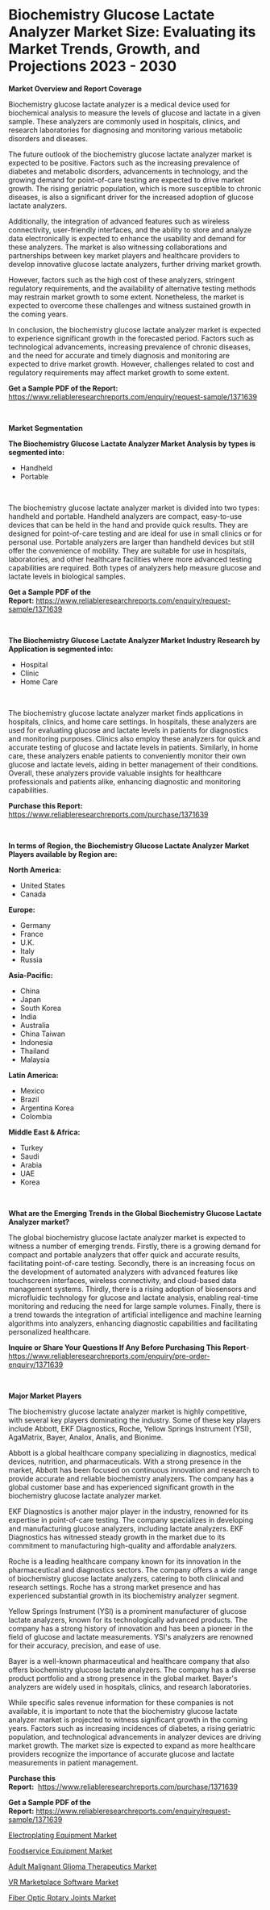 <p><h1>Biochemistry Glucose Lactate Analyzer Market Size: Evaluating its Market Trends, Growth, and Projections 2023 - 2030</h1></p><p><strong>Market Overview and Report Coverage</strong></p>
<p><p>Biochemistry glucose lactate analyzer is a medical device used for biochemical analysis to measure the levels of glucose and lactate in a given sample. These analyzers are commonly used in hospitals, clinics, and research laboratories for diagnosing and monitoring various metabolic disorders and diseases.</p><p>The future outlook of the biochemistry glucose lactate analyzer market is expected to be positive. Factors such as the increasing prevalence of diabetes and metabolic disorders, advancements in technology, and the growing demand for point-of-care testing are expected to drive market growth. The rising geriatric population, which is more susceptible to chronic diseases, is also a significant driver for the increased adoption of glucose lactate analyzers.</p><p>Additionally, the integration of advanced features such as wireless connectivity, user-friendly interfaces, and the ability to store and analyze data electronically is expected to enhance the usability and demand for these analyzers. The market is also witnessing collaborations and partnerships between key market players and healthcare providers to develop innovative glucose lactate analyzers, further driving market growth.</p><p>However, factors such as the high cost of these analyzers, stringent regulatory requirements, and the availability of alternative testing methods may restrain market growth to some extent. Nonetheless, the market is expected to overcome these challenges and witness sustained growth in the coming years.</p><p>In conclusion, the biochemistry glucose lactate analyzer market is expected to experience significant growth in the forecasted period. Factors such as technological advancements, increasing prevalence of chronic diseases, and the need for accurate and timely diagnosis and monitoring are expected to drive market growth. However, challenges related to cost and regulatory requirements may affect market growth to some extent.</p></p>
<p><strong>Get a Sample PDF of the Report:</strong> <a href="https://www.reliableresearchreports.com/enquiry/request-sample/1371639">https://www.reliableresearchreports.com/enquiry/request-sample/1371639</a></p>
<p>&nbsp;</p>
<p><strong>Market Segmentation</strong></p>
<p><strong>The Biochemistry Glucose Lactate Analyzer Market Analysis by types is segmented into:</strong></p>
<p><ul><li>Handheld</li><li>Portable</li></ul></p>
<p>&nbsp;</p>
<p><p>The biochemistry glucose lactate analyzer market is divided into two types: handheld and portable. Handheld analyzers are compact, easy-to-use devices that can be held in the hand and provide quick results. They are designed for point-of-care testing and are ideal for use in small clinics or for personal use. Portable analyzers are larger than handheld devices but still offer the convenience of mobility. They are suitable for use in hospitals, laboratories, and other healthcare facilities where more advanced testing capabilities are required. Both types of analyzers help measure glucose and lactate levels in biological samples.</p></p>
<p><strong>Get a Sample PDF of the Report:</strong>&nbsp;<a href="https://www.reliableresearchreports.com/enquiry/request-sample/1371639">https://www.reliableresearchreports.com/enquiry/request-sample/1371639</a></p>
<p>&nbsp;</p>
<p><strong>The Biochemistry Glucose Lactate Analyzer Market Industry Research by Application is segmented into:</strong></p>
<p><ul><li>Hospital</li><li>Clinic</li><li>Home Care</li></ul></p>
<p>&nbsp;</p>
<p><p>The biochemistry glucose lactate analyzer market finds applications in hospitals, clinics, and home care settings. In hospitals, these analyzers are used for evaluating glucose and lactate levels in patients for diagnostics and monitoring purposes. Clinics also employ these analyzers for quick and accurate testing of glucose and lactate levels in patients. Similarly, in home care, these analyzers enable patients to conveniently monitor their own glucose and lactate levels, aiding in better management of their conditions. Overall, these analyzers provide valuable insights for healthcare professionals and patients alike, enhancing diagnostic and monitoring capabilities.</p></p>
<p><strong>Purchase this Report:</strong>&nbsp; <a href="https://www.reliableresearchreports.com/purchase/1371639">https://www.reliableresearchreports.com/purchase/1371639</a></p>
<p>&nbsp;</p>
<p><strong>In terms of Region, the Biochemistry Glucose Lactate Analyzer Market Players available by Region are:</strong></p>
<p>
    <p> <strong> North America: </strong>
        <ul>
            <li>United States</li>
            <li>Canada</li>
        </ul>
        </p> 
    <p> <strong> Europe: </strong>
        <ul>
            <li>Germany</li>
            <li>France</li>
            <li>U.K.</li>
            <li>Italy</li>
            <li>Russia</li>
        </ul>
        </p> 
    <p> <strong> Asia-Pacific: </strong>
        <ul>
            <li>China</li>
            <li>Japan</li>
            <li>South Korea</li>
            <li>India</li>
            <li>Australia</li>
            <li>China Taiwan</li>
            <li>Indonesia</li>
            <li>Thailand</li>
            <li>Malaysia</li>
        </ul>
        </p> 
    <p> <strong> Latin America: </strong>
        <ul>
            <li>Mexico</li>
            <li>Brazil</li>
            <li>Argentina Korea</li>
            <li>Colombia</li>
        </ul>
        </p> 
    <p> <strong> Middle East & Africa: </strong>
        <ul>
            <li>Turkey</li>
            <li>Saudi</li>
            <li>Arabia</li>
            <li>UAE</li>
            <li>Korea</li>
        </ul>
    </p>
    </p>
<p>&nbsp;</p>
<p><strong>What are the Emerging Trends in the Global Biochemistry Glucose Lactate Analyzer market?</strong></p>
<p><p>The global biochemistry glucose lactate analyzer market is expected to witness a number of emerging trends. Firstly, there is a growing demand for compact and portable analyzers that offer quick and accurate results, facilitating point-of-care testing. Secondly, there is an increasing focus on the development of automated analyzers with advanced features like touchscreen interfaces, wireless connectivity, and cloud-based data management systems. Thirdly, there is a rising adoption of biosensors and microfluidic technology for glucose and lactate analysis, enabling real-time monitoring and reducing the need for large sample volumes. Finally, there is a trend towards the integration of artificial intelligence and machine learning algorithms into analyzers, enhancing diagnostic capabilities and facilitating personalized healthcare.</p></p>
<p><strong>Inquire or Share Your Questions If Any Before Purchasing This Report</strong>- <a href="https://www.reliableresearchreports.com/enquiry/pre-order-enquiry/1371639">https://www.reliableresearchreports.com/enquiry/pre-order-enquiry/1371639</a></p>
<p>&nbsp;</p>
<p><strong>Major Market Players</strong></p>
<p><p>The biochemistry glucose lactate analyzer market is highly competitive, with several key players dominating the industry. Some of these key players include Abbott, EKF Diagnostics, Roche, Yellow Springs Instrument (YSI), AgaMatrix, Bayer, Analox, Analis, and Bionime. </p><p>Abbott is a global healthcare company specializing in diagnostics, medical devices, nutrition, and pharmaceuticals. With a strong presence in the market, Abbott has been focused on continuous innovation and research to provide accurate and reliable biochemistry analyzers. The company has a global customer base and has experienced significant growth in the biochemistry glucose lactate analyzer market.</p><p>EKF Diagnostics is another major player in the industry, renowned for its expertise in point-of-care testing. The company specializes in developing and manufacturing glucose analyzers, including lactate analyzers. EKF Diagnostics has witnessed steady growth in the market due to its commitment to manufacturing high-quality and affordable analyzers.</p><p>Roche is a leading healthcare company known for its innovation in the pharmaceutical and diagnostics sectors. The company offers a wide range of biochemistry glucose lactate analyzers, catering to both clinical and research settings. Roche has a strong market presence and has experienced substantial growth in its biochemistry analyzer segment.</p><p>Yellow Springs Instrument (YSI) is a prominent manufacturer of glucose lactate analyzers, known for its technologically advanced products. The company has a strong history of innovation and has been a pioneer in the field of glucose and lactate measurements. YSI's analyzers are renowned for their accuracy, precision, and ease of use.</p><p>Bayer is a well-known pharmaceutical and healthcare company that also offers biochemistry glucose lactate analyzers. The company has a diverse product portfolio and a strong presence in the global market. Bayer's analyzers are widely used in hospitals, clinics, and research laboratories.</p><p>While specific sales revenue information for these companies is not available, it is important to note that the biochemistry glucose lactate analyzer market is projected to witness significant growth in the coming years. Factors such as increasing incidences of diabetes, a rising geriatric population, and technological advancements in analyzer devices are driving market growth. The market size is expected to expand as more healthcare providers recognize the importance of accurate glucose and lactate measurements in patient management.</p></p>
<p><strong>Purchase this Report:</strong>&nbsp;&nbsp;<a href="https://www.reliableresearchreports.com/purchase/1371639">https://www.reliableresearchreports.com/purchase/1371639</a></p>
<p></p>
<p><strong>Get a Sample PDF of the Report:</strong>&nbsp;<a href="https://www.reliableresearchreports.com/enquiry/request-sample/1371639">https://www.reliableresearchreports.com/enquiry/request-sample/1371639</a></p>
<p><p><a href="https://www.linkedin.com/pulse/electroplating-equipment-market-size-2023-2030-global-industrial-gg1zc/">Electroplating Equipment Market</a></p><p><a href="https://www.linkedin.com/pulse/foodservice-equipment-market-insights-players-forecast-till-2030-tostc/">Foodservice Equipment Market</a></p><p><a href="https://medium.com/@deannakling2927/adult-malignant-glioma-therapeutics-market-size-cagr-trends-2024-2030-4bb5a484f791">Adult Malignant Glioma Therapeutics Market</a></p><p><a href="https://medium.com/@minnieebert2827/vr-marketplace-software-market-size-cagr-trends-2024-2030-1d66314205b1">VR Marketplace Software Market</a></p><p><a href="https://www.linkedin.com/pulse/fiber-optic-rotary-joints-market-research-report-provides-ve3rc/">Fiber Optic Rotary Joints Market</a></p></p>